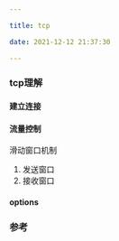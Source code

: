```yaml
---

title: tcp 

date: 2021-12-12 21:37:30

---
```


### tcp理解

#### 建立连接

#### 流量控制

滑动窗口机制
1. 发送窗口
2. 接收窗口

#### options

### 参考

